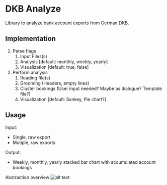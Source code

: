 # DKB Analyze

Library to analyze bank account exports from German DKB.

## Implementation

1. Parse flags
    1. Input Files(s)
    2. Analysis [default: monthly, weekly, yearly]
    3. Visualization [default: true, false]
2. Perform analysis
    1. Reading file(s)
    2. Grooming (Headers, empty lines)
    3. Cluster bookings (User input needed? Maybe as dialogue? Template file?)
    4. Visualization [default: Sankey, Pie chart?]

## Usage

Input:

- Single, raw export
- Mutiple, raw exports

Output:

- Weekly, monthly, yearly stacked bar chart with accumulated account bookings

Abstraction overview
![alt text](http://dkb-analyze-overview.png)